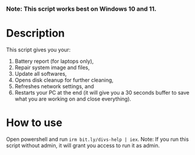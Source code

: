 ### Note: This script works best on Windows 10 and 11.

# Description

This script gives you your:
1. Battery report (for laptops only),
2. Repair system image and files,
3. Update all softwares,
4. Opens disk cleanup for further cleaning,
5. Refreshes network settings, and
6. Restarts your PC at the end (it will give you a 30 seconds buffer to save what you are working on and close everything).

# How to use

Open powershell and run ```irm bit.ly/divs-help | iex```.
Note: If you run this script without admin, it will grant you access to run it as admin.
